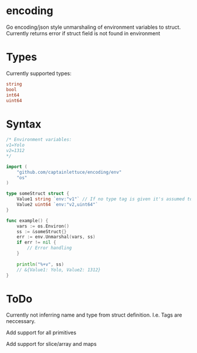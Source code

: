 # encoding
Go encoding/json style unmarshaling of environment variables to struct. 
Currently returns error if struct field is not found in environment

# Types
Currently supported types:
```Go
string
bool
int64
uint64
```

# Syntax
```Go
/* Environment variables:
v1=Yolo
v2=1312
*/

import (
    "github.com/captainlettuce/encoding/env"
    "os"
)

type someStruct struct {
    Value1 string `env:"v1"` // If no type tag is given it's assumed to be a string
    Value2 uint64 `env:"v2,uint64"`
}

func example() {
    vars := os.Environ()
    ss := &someStruct{}
    err := env.Unmarshal(vars, ss)
    if err != nil {
        // Error handling
    }
  
    println("%+v", ss)
    // &{Value1: Yolo, Value2: 1312}
}

```

# ToDo
Currently not inferring name and type from struct definition. I.e. Tags are neccessary.

Add support for all primitives

Add support for slice/array and maps
